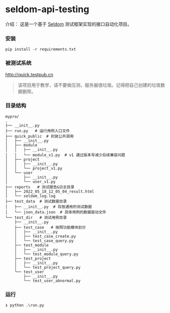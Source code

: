 # seldom-api-testing

介绍： 这是一个基于 [Seldom](https://github.com/SeldomQA/seldom) 测试框架实现的接口自动化项目。

### 安装

```shell
pip install -r requirements.txt
```

### 被测试系统

http://quick.testpub.cn

> 该项目用于教学，请不要做压测，服务器很垃圾。记得把自己创建的垃圾数据删除。


### 目录结构

```shell
mypro/
.
├── __init__.py
├── run.py   # 运行用例入口文件
├── quick_public  # 封装公共调用
│   ├── __init__.py
│   ├── module
│   │   ├── __init__.py
│   │   └── module_v1.py  # v1 通过版本号减少后续兼容问题
│   ├── project
│   │   ├── __init__.py
│   │   └── project_v1.py
│   └── user
│       ├── __init__.py
│       └── user_v1.py
├── reports   # 测试报告&日志目录
│   ├── 2022_05_18_12_05_04_result.html
│   └── seldom_log.log
├── test_data  # 测试数据目录
│   ├── __init__.py  # 存放通用的测试数据
│   └── json_data.json  # 具体用例的数据驱动文件
└── test_dir   # 测试用例目录
    ├── __init__.py
    ├── test_case   # 按照功能模块划分
    │   ├── __init__.py
    │   ├── test_case_create.py
    │   └── test_case_query.py
    ├── test_module
    │   ├── __init__.py
    │   └── test_module_query.py
    ├── test_project
    │   ├── __init__.py
    │   └── test_project_query.py
    └── test_user
        ├── __init__.py
        └── test_user_abnormal.py
```

### 运行

```shell
❯ python .\run.py
```
